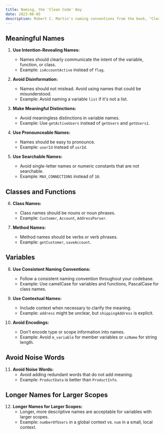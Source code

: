 ```yaml
---
title: Naming, the 'Clean Code' Way
date: 2023-06-05
description: Robert C. Martin's naming conventions from the book, "Clean Code, A Handbook of Agile Software Craftsmanship."
---
```


## Meaningful Names

1. **Use Intention-Revealing Names:**

   - Names should clearly communicate the intent of the variable, function, or class.
   - Example: `isAccountActive` instead of `flag`.

2. **Avoid Disinformation:**

   - Names should not mislead. Avoid using names that could be misunderstood.
   - Example: Avoid naming a variable `list` if it's not a list.

3. **Make Meaningful Distinctions:**

   - Avoid meaningless distinctions in variable names.
   - Example: Use `getActiveUsers` instead of `getUsers` and `getUsers1`.

4. **Use Pronounceable Names:**

   - Names should be easy to pronounce.
   - Example: `userId` instead of `usrId`.

5. **Use Searchable Names:**
   - Avoid single-letter names or numeric constants that are not searchable.
   - Example: `MAX_CONNECTIONS` instead of `10`.

## Classes and Functions

6. **Class Names:**

   - Class names should be nouns or noun phrases.
   - Example: `Customer`, `Account`, `AddressParser`.

7. **Method Names:**
   - Method names should be verbs or verb phrases.
   - Example: `getCustomer`, `saveAccount`.

## Variables

8. **Use Consistent Naming Conventions:**

   - Follow a consistent naming convention throughout your codebase.
   - Example: Use camelCase for variables and functions, PascalCase for class names.

9. **Use Contextual Names:**

   - Include context when necessary to clarify the meaning.
   - Example: `address` might be unclear, but `shippingAddress` is explicit.

10. **Avoid Encodings:**
    - Don't encode type or scope information into names.
    - Example: Avoid `m_variable` for member variables or `szName` for string length.

## Avoid Noise Words

11. **Avoid Noise Words:**
    - Avoid adding redundant words that do not add meaning.
    - Example: `ProductData` is better than `ProductInfo`.

## Longer Names for Larger Scopes

12. **Longer Names for Larger Scopes:**
    - Longer, more descriptive names are acceptable for variables with larger scopes.
    - Example: `numberOfUsers` in a global context vs. `num` in a small, local context.

